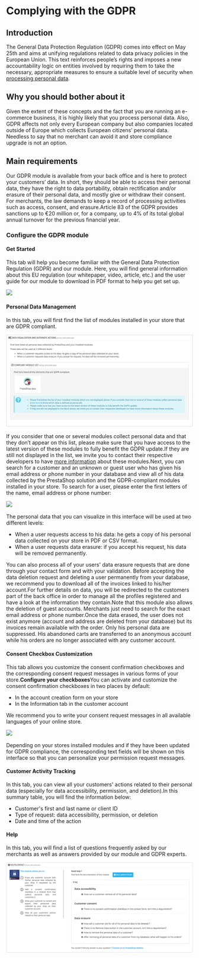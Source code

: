 # Complying with the GDPR

## Introduction <a href="#complyingwiththegdpr-introduction" id="complyingwiththegdpr-introduction"></a>

The General Data Protection Regulation (GDPR) comes into effect on May 25th and aims at unifying regulations related to data privacy policies in the European Union. This text reinforces people’s rights and imposes a new accountability logic on entities involved by requiring them to take the necessary, appropriate measures to ensure a suitable level of security when [processing personal data](https://addons.prestashop.com/en/free-prestashop-modules/31944-gdpr-whitepaper-.html).

## Why you should bother about it <a href="#complyingwiththegdpr-whyyoushouldbotheraboutit" id="complyingwiththegdpr-whyyoushouldbotheraboutit"></a>

Given the extent of these concepts and the fact that you are running an e-commerce business, it is highly likely that you process personal data. Also, GDPR affects not only every European company but also companies located outside of Europe which collects European citizens’ personal data. Needless to say that no merchant can avoid it and store compliance upgrade is not an option.

## Main requirements <a href="#complyingwiththegdpr-mainrequirements" id="complyingwiththegdpr-mainrequirements"></a>

Our GDPR module is available from your back office and is here to protect your customers’ data. In short, they should be able to access their personal data, they have the right to data portability, obtain rectification and/or erasure of their personal data, and mostly give or withdraw their consent. For merchants, the law demands to keep a record of processing activities such as access, consent, and erasure.Article 83 of the GDPR provides sanctions up to €20 million or, for a company, up to 4% of its total global annual turnover for the previous financial year.

### Configure the GDPR module <a href="#complyingwiththegdpr-configurethegdprmodule" id="complyingwiththegdpr-configurethegdprmodule"></a>

#### Get Started <a href="#complyingwiththegdpr-getstarted" id="complyingwiththegdpr-getstarted"></a>

This tab will help you become familiar with the General Data Protection Regulation (GDPR) and our module. Here, you will find general information about this EU regulation (our whitepaper, video, article, etc.) and the user guide for our module to download in PDF format to help you get set up.

![](https://files.gitbook.com/v0/b/gitbook-28427.appspot.com/o/assets%2F-MCHq1J-FbQwQZ2OB1vQ%2F-MbaKZhVo5ioM-EHbv5x%2F-MbaKpNaNW\_m-f2BdcS7%2FCapture%20d%E2%80%99e%CC%81cran%202018-05-23%20a%CC%80%2011.00.15.png?alt=media\&token=11052672-b944-4e05-9018-f2d6fd544808)

#### Personal Data Management <a href="#complyingwiththegdpr-personaldatamanagement" id="complyingwiththegdpr-personaldatamanagement"></a>

In this tab, you will first find the list of modules installed in your store that are GDPR compliant.

![](<../.gitbook/assets/image (53) (1).png>)

If you consider that one or several modules collect personal data and that they don’t appear on this list, please make sure that you have access to the latest version of these modules to fully benefit the GDPR update.If they are still not displayed in the list, we invite you to contact their respective developers to have [more information](http://build.prestashop.com/howtos/module/how-to-make-your-module-compliant-with-prestashop-official-gdpr-compliance-module) about these modules.Next, you can search for a customer and an unknown or guest user who has given his email address or phone number in your database and view all of his data collected by the PrestaShop solution and the GDPR-compliant modules installed in your store. To search for a user, please enter the first letters of the name, email address or phone number:

![](https://files.gitbook.com/v0/b/gitbook-28427.appspot.com/o/assets%2F-MCHq1J-FbQwQZ2OB1vQ%2F-MbaKZhVo5ioM-EHbv5x%2F-MbaL9bfgMAI5OLrsVpX%2Fimage.png?alt=media\&token=83ce9369-1fb2-4f64-bfbb-0e7e58479701)

The personal data that you can visualize in this interface will be used at two different levels:

* When a user requests access to his data: he gets a copy of his personal data collected on your store in PDF or CSV format.
* When a user requests data erasure: if you accept his request, his data will be removed permanently.

You can also process all of your users' data erasure requests that are done through your contact form and with your validation. Before accepting the data deletion request and deleting a user permanently from your database, we recommend you to download all of the invoices linked to his/her account.For further details on data, you will be redirected to the customers part of the back office in order to manage all the profiles registered and have a look at the information they contain.Note that this module also allows the deletion of guest accounts. Merchants just need to search for the exact email address or phone number.Once the data erased, the user does not exist anymore (account and address are deleted from your database) but its invoices remain available with the order. Only his personal data are suppressed. His abandoned carts are transferred to an anonymous account while his orders are no longer associated with any customer account.

#### Consent Checkbox Customization <a href="#complyingwiththegdpr-consentcheckboxcustomization" id="complyingwiththegdpr-consentcheckboxcustomization"></a>

This tab allows you customize the consent confirmation checkboxes and the corresponding consent request messages in various forms of your store.**Configure your checkboxes**You can activate and customize the consent confirmation checkboxes in two places by default:

* In the account creation form on your store
* In the Information tab in the customer account

We recommend you to write your consent request messages in all available languages of your online store.

![](https://files.gitbook.com/v0/b/gitbook-28427.appspot.com/o/assets%2F-MCHq1J-FbQwQZ2OB1vQ%2F-MbaKZhVo5ioM-EHbv5x%2F-MbaLG0xYnPTPCFkMGRU%2FCapture%20d%E2%80%99e%CC%81cran%202018-05-23%20a%CC%80%2011.04.22.png?alt=media\&token=143740fb-121b-454f-8a05-3906bb6be839)

Depending on your stores installed modules and if they have been updated for GDPR compliance, the corresponding text fields will be shown on this interface so that you can personalize your permission request messages.

#### Customer Activity Tracking <a href="#complyingwiththegdpr-customeractivitytracking" id="complyingwiththegdpr-customeractivitytracking"></a>

In this tab, you can view all your customers' actions related to their personal data (especially for data accessibility, permission, and deletion).In this summary table, you will find the information below:

* Customer's first and last name or client ID
* Type of request: data accessibility, permission, or deletion
* Date and time of the action

#### Help <a href="#complyingwiththegdpr-help" id="complyingwiththegdpr-help"></a>

In this tab, you will find a list of questions frequently asked by our merchants as well as answers provided by our module and GDPR experts.

![](<../.gitbook/assets/image (49) (1).png>)
